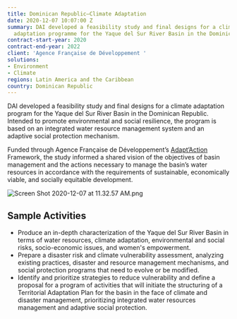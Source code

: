 ```yaml
---
title: Dominican Republic—Climate Adaptation
date: 2020-12-07 10:07:00 Z
summary: DAI developed a feasibility study and final designs for a climate change
  adaptation programme for the Yaque del Sur River Basin in the Dominican Republic.
contract-start-year: 2020
contract-end-year: 2022
client: 'Agence Française de Développement '
solutions:
- Environment
- Climate
regions: Latin America and the Caribbean
country: Dominican Republic
---
```


DAI developed a feasibility study and final designs for a climate adaptation program for the Yaque del Sur River Basin in the Dominican Republic. Intended to promote environmental and social resilience, the program is based on an integrated water resource management system and an adaptive social protection mechanism.

Funded through Agence Française de Développement’s [Adapt’Action](https://www.afd.fr/en/adaptaction) Framework, the study informed a shared vision of the objectives of basin management and the actions necessary to manage the basin’s water resources in accordance with the requirements of sustainable, economically viable, and socially equitable development.

![Screen Shot 2020-12-07 at 11.32.57 AM.png](/uploads/Screen%20Shot%202020-12-07%20at%2011.32.57%20AM.png)

## Sample Activities

* Produce an in-depth characterization of the Yaque del Sur River Basin in terms of water resources, climate adaptation, environmental and social risks, socio-economic issues, and women's empowerment.
* Prepare a disaster risk and climate vulnerability assessment, analyzing existing practices, disaster and resource management mechanisms, and social protection programs that need to evolve or be modified.
* Identify and prioritize strategies to reduce vulnerability and define a proposal for a program of activities that will initiate the structuring of a Territorial Adaptation Plan for the basin in the face of climate and disaster management, prioritizing integrated water resources management and adaptive social protection.
